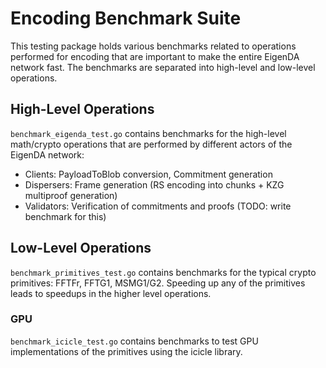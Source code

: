 # Encoding Benchmark Suite

This testing package holds various benchmarks related to operations performed for encoding
that are important to make the entire EigenDA network fast. The benchmarks are separated
into high-level and low-level operations.

## High-Level Operations

`benchmark_eigenda_test.go` contains benchmarks for the high-level math/crypto operations that are
performed by different actors of the EigenDA network:
- Clients: PayloadToBlob conversion, Commitment generation
- Dispersers: Frame generation (RS encoding into chunks + KZG multiproof generation)
- Validators: Verification of commitments and proofs (TODO: write benchmark for this)

## Low-Level Operations

`benchmark_primitives_test.go` contains benchmarks for the typical crypto primitives: FFTFr, FFTG1, MSMG1/G2.
Speeding up any of the primitives leads to speedups in the higher level operations.

### GPU

`benchmark_icicle_test.go` contains benchmarks to test GPU implementations of the primitives using the icicle library.